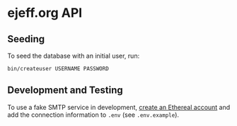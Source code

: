 # ejeff.org API

## Seeding

To seed the database with an initial user, run:

```
bin/createuser USERNAME PASSWORD
```

## Development and Testing

To use a fake SMTP service in development, [create an Ethereal account](https://ethereal.email/)
and add the connection information to `.env` (see `.env.example`).

